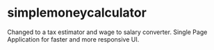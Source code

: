 # simplemoneycalculator
Changed to a tax estimator and wage to salary converter. Single Page Application for faster and more responsive UI.
